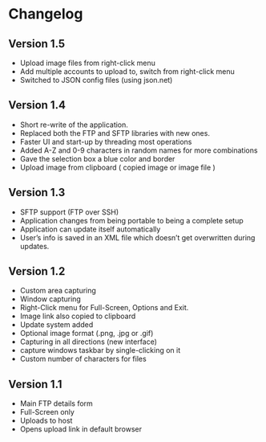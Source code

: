 Changelog
========

## Version 1.5

- Upload image files from right-click menu
- Add multiple accounts to upload to, switch from right-click menu
- Switched to JSON config files (using json.net)

## Version 1.4

- Short re-write of the application.
- Replaced both the FTP and SFTP libraries with new ones.
- Faster UI and start-up by threading most operations
- Added A-Z and 0-9 characters in random names for more combinations
- Gave the selection box a blue color and border
- Upload image from clipboard ( copied image or image file )

## Version 1.3

- SFTP support (FTP over SSH)
- Application changes from being portable to being a complete setup
- Application can update itself automatically
- User’s info is saved in an XML file which doesn’t get overwritten during updates.

## Version 1.2

- Custom area capturing
- Window capturing
- Right-Click menu for Full-Screen, Options and Exit.
- Image link also copied to clipboard
- Update system added
- Optional image format (.png, .jpg or .gif)
- Capturing in all directions (new interface)
- capture windows taskbar by single-clicking on it
- Custom number of characters for files

## Version 1.1

- Main FTP details form
- Full-Screen only
- Uploads to host
- Opens upload link in default browser
